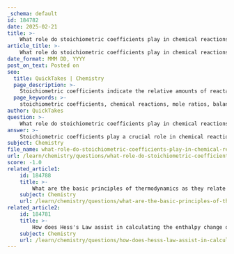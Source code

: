 ```yaml
---
_schema: default
id: 184782
date: 2025-02-21
title: >-
    What role do stoichiometric coefficients play in chemical reactions?
article_title: >-
    What role do stoichiometric coefficients play in chemical reactions?
date_format: MMM DD, YYYY
post_on_text: Posted on
seo:
  title: QuickTakes | Chemistry
  page_description: >-
    Stoichiometric coefficients indicate the relative amounts of reactants and products in chemical reactions, essential for balancing equations, calculating relationships, and thermodynamic calculations.
  page_keywords: >-
    stoichiometric coefficients, chemical reactions, mole ratios, balanced equations, conservation of mass, enthalpy changes, thermodynamics, reaction outcomes, limiting reactants, theoretical yields
author: QuickTakes
question: >-
    What role do stoichiometric coefficients play in chemical reactions?
answer: >-
    Stoichiometric coefficients play a crucial role in chemical reactions as they indicate the relative amounts of reactants and products involved in a reaction. These coefficients are the numbers placed in front of the chemical formulas in a balanced equation, and they are essential for several reasons:\n\n1. **Quantitative Relationships**: Stoichiometric coefficients provide the mole ratios of the substances involved in the reaction. For example, in the reaction:\n   $$\n   2H_2 + O_2 \rightarrow 2H_2O\n   $$\n   The coefficient '2' in front of $H_2$ indicates that two moles of hydrogen gas react with one mole of oxygen gas (implied coefficient of '1') to produce two moles of water. This information is vital for calculating how much of each reactant is needed or how much product will be formed.\n\n2. **Balancing Chemical Equations**: Stoichiometric coefficients are necessary for balancing chemical equations, ensuring that the law of conservation of mass is upheld. This means that the number of atoms of each element must be the same on both sides of the equation.\n\n3. **Calculating Enthalpy Changes**: In thermodynamics, stoichiometric coefficients are used in calculations involving enthalpy changes (ΔH). According to Hess's Law, the total enthalpy change for a reaction can be calculated using the formula:\n   $$\n   \Delta H_{\text{reaction}} = \sum (n \times \Delta H^\circ_f \text{ of products}) - \sum (n \times \Delta H^\circ_f \text{ of reactants})\n   $$\n   Here, $ n $ represents the stoichiometric coefficients of the products and reactants, allowing for accurate calculations of energy changes associated with the reaction.\n\n4. **Predicting Reaction Outcomes**: Understanding the stoichiometric coefficients helps predict the outcomes of reactions, including limiting reactants and theoretical yields. This is particularly important in laboratory settings and industrial applications where precise measurements are critical.\n\nIn summary, stoichiometric coefficients are fundamental to understanding and performing calculations in chemistry, as they define the quantitative relationships between reactants and products, facilitate the balancing of equations, and are integral to thermodynamic calculations.
subject: Chemistry
file_name: what-role-do-stoichiometric-coefficients-play-in-chemical-reactions.md
url: /learn/chemistry/questions/what-role-do-stoichiometric-coefficients-play-in-chemical-reactions
score: -1.0
related_article1:
    id: 184788
    title: >-
        What are the basic principles of thermodynamics as they relate to chemical reactions?
    subject: Chemistry
    url: /learn/chemistry/questions/what-are-the-basic-principles-of-thermodynamics-as-they-relate-to-chemical-reactions
related_article2:
    id: 184781
    title: >-
        How does Hess's Law assist in calculating the enthalpy change of a reaction?
    subject: Chemistry
    url: /learn/chemistry/questions/how-does-hesss-law-assist-in-calculating-the-enthalpy-change-of-a-reaction
---
```


&nbsp;